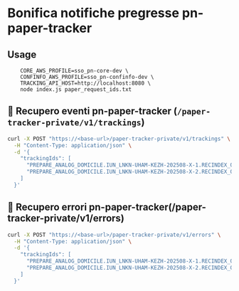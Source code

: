 # Bonifica notifiche pregresse pn-paper-tracker

## Usage
```
    CORE_AWS_PROFILE=sso_pn-core-dev \
    CONFINFO_AWS_PROFILE=sso_pn-confinfo-dev \
    TRACKING_API_HOST=http://localhost:8080 \
    node index.js paper_request_ids.txt
```

## 🔎 Recupero eventi pn-paper-tracker (`/paper-tracker-private/v1/trackings`)

```bash
curl -X POST "https://<base-url>/paper-tracker-private/v1/trackings" \
  -H "Content-Type: application/json" \
  -d '{
    "trackingIds": [
      "PREPARE_ANALOG_DOMICILE.IUN_LNKN-UHAM-KEZH-202508-X-1.RECINDEX_0.ATTEMPT_0.PCRETRY_0",
      "PREPARE_ANALOG_DOMICILE.IUN_LNKN-UHAM-KEZH-202508-X-2.RECINDEX_0.ATTEMPT_0.PCRETRY_1"
    ]
  }'
```


## 🔎 Recupero errori pn-paper-tracker(/paper-tracker-private/v1/errors)

```bash
curl -X POST "https://<base-url>/paper-tracker-private/v1/errors" \
  -H "Content-Type: application/json" \
  -d '{
    "trackingIds": [
      "PREPARE_ANALOG_DOMICILE.IUN_LNKN-UHAM-KEZH-202508-X-1.RECINDEX_0.ATTEMPT_0.PCRETRY_0",
      "PREPARE_ANALOG_DOMICILE.IUN_LNKN-UHAM-KEZH-202508-X-2.RECINDEX_0.ATTEMPT_0.PCRETRY_1"
    ]
  }'
```